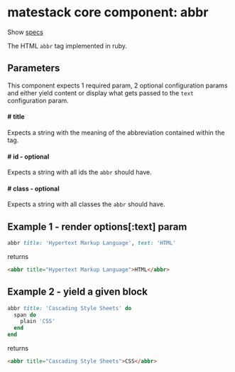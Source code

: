 # matestack core component: abbr

Show [specs](../../spec/usage/components/abbr_spec.rb)

The HTML `abbr` tag implemented in ruby.

## Parameters

This component expects 1 required param, 2 optional configuration params and either yield content or display what gets passed to the `text` configuration param.

#### # title
Expects a string with the meaning of the abbreviation contained within the tag.

#### # id - optional
Expects a string with all ids the `abbr` should have.

#### # class - optional
Expects a string with all classes the `abbr` should have.


## Example 1 - render options[:text] param

```ruby
abbr title: 'Hypertext Markup Language', text: 'HTML'
```

returns

```html
<abbr title="Hypertext Markup Language">HTML</abbr>
```


## Example 2 - yield a given block

```ruby
abbr title: 'Cascading Style Sheets' do
  span do
    plain 'CSS'
  end
end
```

returns

```html
<abbr title="Cascading Style Sheets">CSS</abbr>
```
